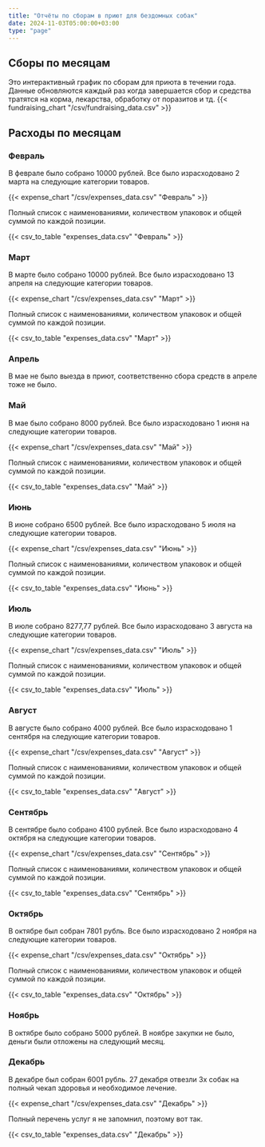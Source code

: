 ```yaml
---
title: "Отчёты по сборам в приют для бездомных собак"
date: 2024-11-03T05:00:00+03:00
type: "page"
---
```

## Сборы по месяцам
Это интерактивный график по сборам для приюта в течении года. Данные обновляются каждый раз когда завершается сбор и средства тратятся на корма, лекарства, обработку от поразитов и тд.
{{< fundraising_chart "/csv/fundraising_data.csv" >}}
## Расходы по месяцам
### Февраль
В феврале было собрано 10000 рублей. Все было израсходовано 2 марта на следующие категории товаров.

{{< expense_chart "/csv/expenses_data.csv" "Февраль" >}}

Полный список с наименованиями, количеством упаковок и общей суммой по каждой позиции.

{{< csv_to_table "expenses_data.csv" "Февраль" >}}
### Март
В марте было собрано 10000 рублей. Все было израсходовано 13 апреля на следующие категории товаров.

{{< expense_chart "/csv/expenses_data.csv" "Март" >}}

Полный список с наименованиями, количеством упаковок и общей суммой по каждой позиции.

{{< csv_to_table "expenses_data.csv" "Март" >}}
### Апрель
В мае не было выезда в приют, соответственно сбора средств в апреле тоже не было.
### Май
В мае было собрано 8000 рублей. Все было израсходовано 1 июня на следующие категории товаров.

{{< expense_chart "/csv/expenses_data.csv" "Май" >}}

Полный список с наименованиями, количеством упаковок и общей суммой по каждой позиции.

{{< csv_to_table "expenses_data.csv" "Май" >}}
### Июнь
В июне собрано 6500 рублей. Все было израсходовано 5 июля на следующие категории товаров.

{{< expense_chart "/csv/expenses_data.csv" "Июнь" >}}

Полный список с наименованиями, количеством упаковок и общей суммой по каждой позиции.

{{< csv_to_table "expenses_data.csv" "Июнь" >}}

### Июль
В июле собрано 8277,77 рублей. Все было израсходовано 3 августа на следующие категории товаров.

{{< expense_chart "/csv/expenses_data.csv" "Июль" >}}

Полный список с наименованиями, количеством упаковок и общей суммой по каждой позиции.

{{< csv_to_table "expenses_data.csv" "Июль" >}}

### Август
В августе было собрано 4000 рублей. Все было израсходовано 1 сентября на следующие категории товаров.

{{< expense_chart "/csv/expenses_data.csv" "Август" >}}

Полный список с наименованиями, количеством упаковок и общей суммой по каждой позиции.

{{< csv_to_table "expenses_data.csv" "Август" >}}

### Сентябрь
В сентябре было собрано 4100 рублей. Все было израсходовано 4 октября на следующие категории товаров.

{{< expense_chart "/csv/expenses_data.csv" "Сентябрь" >}}

Полный список с наименованиями, количеством упаковок и общей суммой по каждой позиции.

{{< csv_to_table "expenses_data.csv" "Сентябрь" >}}

### Октябрь
В октябре был собран 7801 рубль. Все было израсходовано 2 ноября на следующие категории товаров.

{{< expense_chart "/csv/expenses_data.csv" "Октябрь" >}}

Полный список с наименованиями, количеством упаковок и общей суммой по каждой позиции.

{{< csv_to_table "expenses_data.csv" "Октябрь" >}}

### Ноябрь
В октябре было собрано 5000 рублей. В ноябре закупки не было, деньги были отложены на следующий месяц.

### Декабрь
В декабре был собран 6001 рубль. 27 декабря отвезли 3х собак на полный чекап здоровья и необходимое лечение.

{{< expense_chart "/csv/expenses_data.csv" "Декабрь" >}}

Полный перечень услуг я не запомнил, поэтому вот так.

{{< csv_to_table "expenses_data.csv" "Декабрь" >}}
